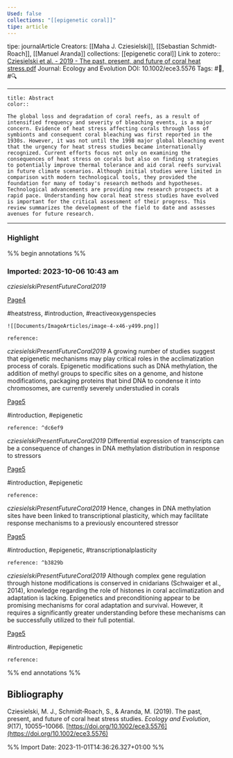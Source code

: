```yaml
---
Used: false
collections: "[[epigenetic coral]]"
tipe: article
---
```

tipe: journalArticle
Creators: [[Maha J. Cziesielski]], [[Sebastian Schmidt‐Roach]], [[Manuel Aranda]]
collections: [[epigenetic coral]]
Link to zotero:: [Cziesielski et al. - 2019 - The past, present, and future of coral heat stress.pdf](zotero://select/library/items/K5QKZI88)
Journal: Ecology and Evolution
DOI: 10.1002/ece3.5576
Tags: #📝, #🔍

---
```ad-note
title: Abstract
color:: 

The global loss and degradation of coral reefs, as a result of intensified frequency and severity of bleaching events, is a major concern. Evidence of heat stress affecting corals through loss of symbionts and consequent coral bleaching was first reported in the 1930s. However, it was not until the 1998 major global bleaching event that the urgency for heat stress studies became internationally recognized. Current efforts focus not only on examining the consequences of heat stress on corals but also on finding strategies to potentially improve thermal tolerance and aid coral reefs survival in future climate scenarios. Although initial studies were limited in comparison with modern technological tools, they provided the foundation for many of today's research methods and hypotheses. Technological advancements are providing new research prospects at a rapid pace. Understanding how coral heat stress studies have evolved is important for the critical assessment of their progress. This review summarizes the development of the field to date and assesses avenues for future research.

```

---
### Highlight

%% begin annotations %%



### Imported: 2023-10-06 10:43 am

*cziesielskiPresentFutureCoral2019*
	 
	
[Page4](zotero://open-pdf/library/items/K5QKZI88?page=4&a=LHTYMW9X)
	
	
#heatstress, #introduction, #reactiveoxygenspecies
	
	
	![[Documents/ImageArticles/image-4-x46-y499.png]] 
	
	reference:

*cziesielskiPresentFutureCoral2019*
	A growing number of studies suggest that epigenetic mechanisms may play critical roles in the acclimatization process of corals. Epigenetic modifications such as DNA methylation, the addition of methyl groups to specific sites on a genome, and histone modifications, packaging proteins that bind DNA to condense it into chromosomes, are currently severely understudied in corals 
	
[Page5](zotero://open-pdf/library/items/K5QKZI88?page=5&a=7BXIHQ9T)
	
	
#introduction, #epigenetic
	
	
	reference: ^dc6ef9

*cziesielskiPresentFutureCoral2019*
	Differential expression of transcripts can be a consequence of changes in DNA methylation distribution in response to stressors 
	
[Page5](zotero://open-pdf/library/items/K5QKZI88?page=5&a=9Q4JAFMF)
	
	
#introduction, #epigenetic
	
	
	reference:

*cziesielskiPresentFutureCoral2019*
	Hence, changes in DNA methylation sites have been linked to transcriptional plasticity, which may facilitate response mechanisms to a previously encountered stressor 
	
[Page5](zotero://open-pdf/library/items/K5QKZI88?page=5&a=TFWJ9K3J)
	
	
#introduction, #epigenetic, #transcriptionalplasticity
	
	
	reference: ^b3829b

*cziesielskiPresentFutureCoral2019*
	Although complex gene regulation through histone modifications is conserved in cnidarians (Schwaiger et al., 2014), knowledge regarding the role of histones in coral acclimatization and adaptation is lacking. Epigenetics and preconditioning appear to be promising mechanisms for coral adaptation and survival. However, it requires a significantly greater understanding before these mechanisms can be successfully utilized to their full potential. 
	
[Page5](zotero://open-pdf/library/items/K5QKZI88?page=5&a=AZ2CK82G)
	
	
#introduction, #epigenetic
	
	
	reference:








%% end annotations %%

## Bibliography

Cziesielski, M. J., Schmidt‐Roach, S., & Aranda, M. (2019). The past, present, and future of coral heat stress studies. _Ecology and Evolution_, _9_(17), 10055–10066. [https://doi.org/10.1002/ece3.5576](https://doi.org/10.1002/ece3.5576)

%% Import Date: 2023-11-01T14:36:26.327+01:00 %%

